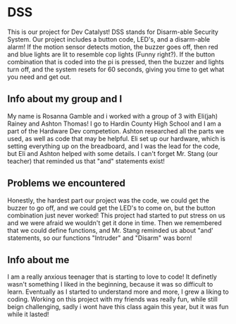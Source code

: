 # DSS
This is our project for Dev Catalyst! DSS stands for Disarm-able Security System. Our project includes a button code, LED's, and a disarm-able alarm! If the motion sensor detects motion, the buzzer goes off, then red and blue lights are lit to resemble cop lights (Funny right?). If the button combination that is coded into the pi is pressed, then the buzzer and lights turn off, and the system resets for 60 seconds, giving you time to get what you need and get out.

## Info about my group and I
My name is Rosanna Gamble and i worked with a group of 3 with Eli(jah) Rainey and Ashton Thomas!
I go to Hardin County High School and I am a part of the Hardware Dev competetion.
Ashton researched all the parts we used, as well as code that may be helpful. Eli set up our hardware, which is setting everything up on the breadboard, and I was the lead for the code, but Eli and Ashton helped with some details. I can't forget Mr. Stang (our teacher) that reminded us that "and" statements exist!

## Problems we encountered
Honestly, the hardest part our project was the code, we could get the buzzer to go off, and we could get the LED's to come on, but the button combination just never worked! This project had started to put stress on us and we were afraid we wouldn't get it done in time. Then we remembered that we could define functions, and Mr. Stang reminded us about "and' statements, so our functions "Intruder" and "Disarm" was born!

## Info about me
I am a really anxious teenager that is starting to love to code! It definetly wasn't something I liked in the beginning, because it was so difficult to learn. Eventually as I started to understand more and more, I grew a liking to coding. Working on this project with my friends was really fun, while still beign challenging, sadly i wont have this class again this year, but it was fun while it lasted!

